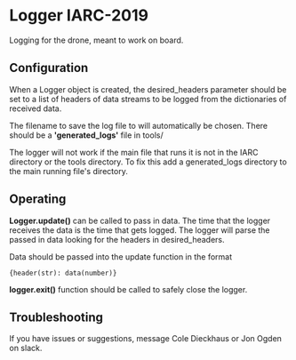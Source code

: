 # Logger IARC-2019
Logging for the drone, meant to work on board.

## Configuration
When a Logger object is created, the desired_headers parameter should be set to a list of headers of data streams to be 
logged from the dictionaries of received data.

The filename to save the log file to will automatically be chosen. There should be a __'generated_logs'__
file in tools/

The logger will not work if the main file that runs it is not in the IARC directory or the tools directory.
To fix this add a generated_logs directory to the main running file's directory.

## Operating

__Logger.update()__ can be called to pass in data. 
The time that the logger receives the data is the time that gets logged.
The logger will parse the passed in data looking for the headers in desired_headers.

Data should be passed into the update function in the format
    
    {header(str): data(number)}
    
__logger.exit()__ function should be called to safely close the logger.

## Troubleshooting
If you have issues or suggestions, message Cole Dieckhaus or Jon Ogden on slack.